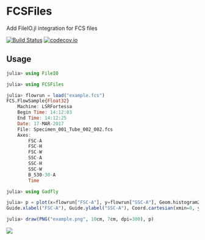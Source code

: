 # FCSFiles

Add FileIO.jl integration for FCS files

[![Build Status](https://travis-ci.org/tlnagy/FCSFiles.jl.svg?branch=master)](https://travis-ci.org/tlnagy/FCSFiles.jl)
[![codecov.io](http://codecov.io/github/tlnagy/FCSFiles.jl/coverage.svg?branch=master)](http://codecov.io/github/tlnagy/FCSFiles.jl?branch=master)

## Usage

```julia
julia> using FileIO

julia> using FCSFiles

julia> flowrun = load("example.fcs")
FCS.FlowSample{Float32}
    Machine: LSRFortessa
    Begin Time: 14:12:03
    End Time: 14:12:25
    Date: 17-MAR-2017
    File: Specimen_001_Tube_002_002.fcs
    Axes:
        FSC-A
        FSC-H
        FSC-W
        SSC-A
        SSC-H
        SSC-W
        B_530-30-A
        Time

julia> using Gadfly

julia> p = plot(x=flowrun["FSC-A"], y=flowrun["SSC-A"], Geom.histogram2d,
Guide.xlabel("FSC-A"), Guide.ylabel("SSC-A"), Coord.cartesian(xmin=0, ymin=0))

julia> draw(PNG("example.png", 10cm, 7cm, dpi=300), p)

```

![](example.png)

